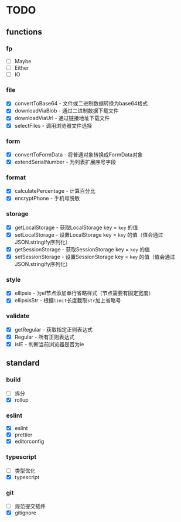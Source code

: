 # TODO

## functions

### fp

- [ ] Maybe
- [ ] Either
- [ ] IO

### file

- [X] convertToBase64 - 文件或二进制数据转换为base64格式
- [X] downloadViaBlob - 通过二进制数据下载文件
- [X] downloadViaUrl - 通过链接地址下载文件
- [X] selectFiles - 调用浏览器文件选择

### form

- [X] convertToFormData - 将普通对象转换成FormData对象
- [X] extendSerialNumber - 为列表扩展序号字段

### format

- [X] calculatePercentage - 计算百分比
- [X] encryptPhone - 手机号脱敏

### storage

- [X] getLocalStorage - 获取LocalStorage key = `key` 的值
- [X] setLocalStorage - 设置LocalStorage key = `key` 的值（值会通过JSON.stringify序列化）
- [X] getSessionStorage - 获取SessionStorage key = `key` 的值
- [X] setSessionStorage - 设置SessionStorage key = `key` 的值（值会通过JSON.stringify序列化）

### style

- [X] ellipsis - 为el节点添加单行省略样式（节点需要有固定宽度）
- [X] ellipsisStr - 根据`limit`长度截取`str`加上省略号

### validate

- [X] getRegular - 获取指定正则表达式
- [X] Regular - 所有正则表达式
- [X] isIE - 判断当前浏览器是否为ie

## standard

### build

- [ ] 拆分
- [X] rollup

### eslint

- [X] eslint
- [X] prettier
- [X] editorconfig

### typescript

- [ ] 类型优化
- [X] typescript

### git

- [ ] 规范提交插件
- [X] gitignore
